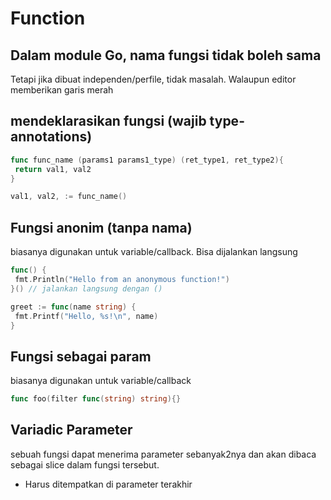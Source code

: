 # Function

## Dalam module Go, nama fungsi tidak boleh sama

Tetapi jika dibuat independen/perfile, tidak masalah. Walaupun editor memberikan garis merah

## mendeklarasikan fungsi (wajib type-annotations)

```go
func func_name (params1 params1_type) (ret_type1, ret_type2){
 return val1, val2
}

val1, val2, := func_name()
```

## Fungsi anonim (tanpa nama)

biasanya digunakan untuk variable/callback. Bisa dijalankan langsung

```go
func() {
 fmt.Println("Hello from an anonymous function!")
}() // jalankan langsung dengan ()

greet := func(name string) {
 fmt.Printf("Hello, %s!\n", name)
}
```

## Fungsi sebagai param

biasanya digunakan untuk variable/callback

```go
func foo(filter func(string) string){}
```

## Variadic Parameter

sebuah fungsi dapat menerima parameter sebanyak2nya dan akan dibaca sebagai slice dalam fungsi tersebut.

- Harus ditempatkan di parameter terakhir
